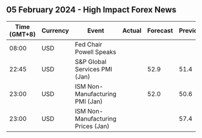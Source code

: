 ## 05 February 2024 - High Impact Forex News

| Time (GMT+8) | Currency | Event | Actual | Forecast | Previous |
|------|----------|-------|--------|----------|----------|
| 08:00 | USD | Fed Chair Powell Speaks |  |  |  |
| 22:45 | USD | S&P Global Services PMI (Jan) |  | 52.9 | 51.4 |
| 23:00 | USD | ISM Non-Manufacturing PMI (Jan) |  | 52.0 | 50.6 |
| 23:00 | USD | ISM Non-Manufacturing Prices (Jan) |  |  | 57.4 |

